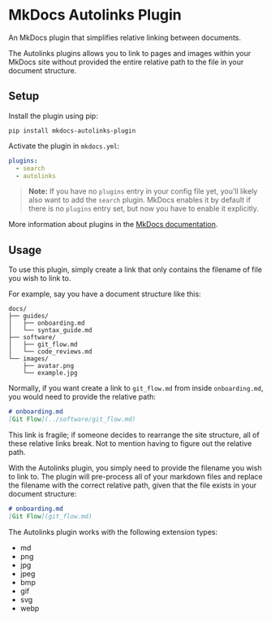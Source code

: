 # MkDocs Autolinks Plugin

An MkDocs plugin that simplifies relative linking between documents.

The Autolinks plugins allows you to link to pages and images within your MkDocs site without provided the entire relative path to the file in your document structure.

## Setup 

Install the plugin using pip:

`pip install mkdocs-autolinks-plugin`

Activate the plugin in `mkdocs.yml`:
```yaml
plugins:
  - search
  - autolinks 
```

> **Note:** If you have no `plugins` entry in your config file yet, you'll likely also want to add the `search` plugin. MkDocs enables it by default if there is no `plugins` entry set, but now you have to enable it explicitly.

More information about plugins in the [MkDocs documentation](https://www.mkdocs.org/dev-guide/plugins/).


## Usage

To use this plugin, simply create a link that only contains the filename of file you wish to link to.

For example, say you have a document structure like this:

```
docs/
├── guides/
│   ├── onboarding.md
│   └── syntax_guide.md
├── software/
│   ├── git_flow.md
│   └── code_reviews.md
└── images/
    ├── avatar.png
    └── example.jpg
```

Normally, if you want create a link to `git_flow.md` from inside `onboarding.md`, you would need to provide the relative path:

```markdown
# onboarding.md
[Git Flow](../software/git_flow.md)
```

This link is fragile; if someone decides to rearrange the site structure, all of these relative links break. Not to mention having to figure out the relative path.

With the Autolinks plugin, you simply need to provide the filename you wish to link to. The plugin will pre-process all of your markdown files and replace the filename with the correct relative path, given that the file exists in your document structure:

```markdown
# onboarding.md
[Git Flow](git_flow.md)
```

The Autolinks plugin works with the following extension types:

* md
* png
* jpg
* jpeg
* bmp
* gif
* svg
* webp
